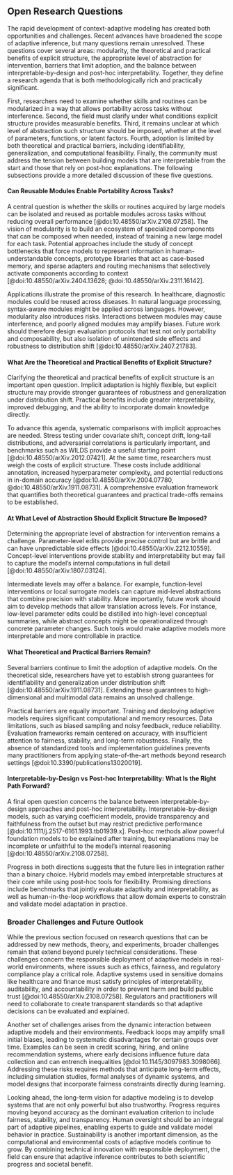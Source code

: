 ## Open Research Questions

The rapid development of context-adaptive modeling has created both opportunities and challenges. Recent advances have broadened the scope of adaptive inference, but many questions remain unresolved. These questions cover several areas: modularity, the theoretical and practical benefits of explicit structure, the appropriate level of abstraction for intervention, barriers that limit adoption, and the balance between interpretable-by-design and post-hoc interpretability. Together, they define a research agenda that is both methodologically rich and practically significant.

First, researchers need to examine whether skills and routines can be modularized in a way that allows portability across tasks without interference. Second, the field must clarify under what conditions explicit structure provides measurable benefits. Third, it remains unclear at which level of abstraction such structure should be imposed, whether at the level of parameters, functions, or latent factors. Fourth, adoption is limited by both theoretical and practical barriers, including identifiability, generalization, and computational feasibility. Finally, the community must address the tension between building models that are interpretable from the start and those that rely on post-hoc explanations. The following subsections provide a more detailed discussion of these five questions.

#### Can Reusable Modules Enable Portability Across Tasks?
A central question is whether the skills or routines acquired by large models can be isolated and reused as portable modules across tasks without reducing overall performance [@doi:10.48550/arXiv.2108.07258]. The vision of modularity is to build an ecosystem of specialized components that can be composed when needed, instead of training a new large model for each task. Potential approaches include the study of concept bottlenecks that force models to represent information in human-understandable concepts, prototype libraries that act as case-based memory, and sparse adapters and routing mechanisms that selectively activate components according to context [@doi:10.48550/arXiv.2404.13628; @doi:10.48550/arXiv.2311.16142].

Applications illustrate the promise of this research. In healthcare, diagnostic modules could be reused across diseases. In natural language processing, syntax-aware modules might be applied across languages. However, modularity also introduces risks. Interactions between modules may cause interference, and poorly aligned modules may amplify biases. Future work should therefore design evaluation protocols that test not only portability and composability, but also isolation of unintended side effects and robustness to distribution shift [@doi:10.48550/arXiv.2407.21783].

#### What Are the Theoretical and Practical Benefits of Explicit Structure?
Clarifying the theoretical and practical benefits of explicit structure is an important open question. Implicit adaptation is highly flexible, but explicit structure may provide stronger guarantees of robustness and generalization under distribution shift. Practical benefits include greater interpretability, improved debugging, and the ability to incorporate domain knowledge directly.

To advance this agenda, systematic comparisons with implicit approaches are needed. Stress testing under covariate shift, concept drift, long-tail distributions, and adversarial correlations is particularly important, and benchmarks such as WILDS provide a useful starting point [@doi:10.48550/arXiv.2012.07421]. At the same time, researchers must weigh the costs of explicit structure. These costs include additional annotation, increased hyperparameter complexity, and potential reductions in in-domain accuracy [@doi:10.48550/arXiv.2004.07780, @doi:10.48550/arXiv.1911.08731]. A comprehensive evaluation framework that quantifies both theoretical guarantees and practical trade-offs remains to be established.

#### At What Level of Abstraction Should Explicit Structure Be Imposed?
Determining the appropriate level of abstraction for intervention remains a challenge. Parameter-level edits provide precise control but are brittle and can have unpredictable side effects [@doi:10.48550/arXiv.2212.10559]. Concept-level interventions provide stability and interpretability but may fail to capture the model’s internal computations in full detail [@doi:10.48550/arXiv.1807.03124].

Intermediate levels may offer a balance. For example, function-level interventions or local surrogate models can capture mid-level abstractions that combine precision with stability. More importantly, future work should aim to develop methods that allow translation across levels. For instance, low-level parameter edits could be distilled into high-level conceptual summaries, while abstract concepts might be operationalized through concrete parameter changes. Such tools would make adaptive models more interpretable and more controllable in practice.

#### What Theoretical and Practical Barriers Remain?
Several barriers continue to limit the adoption of adaptive models. On the theoretical side, researchers have yet to establish strong guarantees for identifiability and generalization under distribution shift [@doi:10.48550/arXiv.1911.08731]. Extending these guarantees to high-dimensional and multimodal data remains an unsolved challenge.

Practical barriers are equally important. Training and deploying adaptive models requires significant computational and memory resources. Data limitations, such as biased sampling and noisy feedback, reduce reliability. Evaluation frameworks remain centered on accuracy, with insufficient attention to fairness, stability, and long-term robustness. Finally, the absence of standardized tools and implementation guidelines prevents many practitioners from applying state-of-the-art methods beyond research settings [@doi:10.3390/publications13020019].

#### Interpretable-by-Design vs Post-hoc Interpretability: What Is the Right Path Forward?
A final open question concerns the balance between interpretable-by-design approaches and post-hoc interpretability. Interpretable-by-design models, such as varying coefficient models, provide transparency and faithfulness from the outset but may restrict predictive performance [@doi:10.1111/j.2517-6161.1993.tb01939.x]. Post-hoc methods allow powerful foundation models to be explained after training, but explanations may be incomplete or unfaithful to the model’s internal reasoning [@doi:10.48550/arXiv.2108.07258].

Progress in both directions suggests that the future lies in integration rather than a binary choice. Hybrid models may embed interpretable structures at their core while using post-hoc tools for flexibility. Promising directions include benchmarks that jointly evaluate adaptivity and interpretability, as well as human-in-the-loop workflows that allow domain experts to constrain and validate model adaptation in practice.

### Broader Challenges and Future Outlook

While the previous section focused on research questions that can be addressed by new methods, theory, and experiments, broader challenges remain that extend beyond purely technical considerations. These challenges concern the responsible deployment of adaptive models in real-world environments, where issues such as ethics, fairness, and regulatory compliance play a critical role. Adaptive systems used in sensitive domains like healthcare and finance must satisfy principles of interpretability, auditability, and accountability in order to prevent harm and build public trust [@doi:10.48550/arXiv.2108.07258]. Regulators and practitioners will need to collaborate to create transparent standards so that adaptive decisions can be evaluated and explained.

Another set of challenges arises from the dynamic interaction between adaptive models and their environments. Feedback loops may amplify small initial biases, leading to systematic disadvantages for certain groups over time. Examples can be seen in credit scoring, hiring, and online recommendation systems, where early decisions influence future data collection and can entrench inequalities [@doi:10.1145/3097983.3098066]. Addressing these risks requires methods that anticipate long-term effects, including simulation studies, formal analyses of dynamic systems, and model designs that incorporate fairness constraints directly during learning.

Looking ahead, the long-term vision for adaptive modeling is to develop systems that are not only powerful but also trustworthy. Progress requires moving beyond accuracy as the dominant evaluation criterion to include fairness, stability, and transparency. Human oversight should be an integral part of adaptive pipelines, enabling experts to guide and validate model behavior in practice. Sustainability is another important dimension, as the computational and environmental costs of adaptive models continue to grow. By combining technical innovation with responsible deployment, the field can ensure that adaptive inference contributes to both scientific progress and societal benefit.
